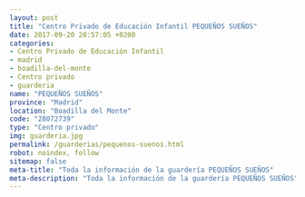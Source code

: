 ```yaml
---
layout: post
title: "Centro Privado de Educación Infantil PEQUEÑOS SUEÑOS"
date: 2017-09-20 20:57:05 +0200
categories:
- Centro Privado de Educación Infantil
- madrid
- boadilla-del-monte
- Centro privado
- guarderia
name: "PEQUEÑOS SUEÑOS"
province: "Madrid"
location: "Boadilla del Monte"
code: "28072739"
type: "Centro privado"
img: guarderia.jpg
permalink: /guarderias/pequenos-suenos.html
robot: noindex, follow
sitemap: false
meta-title: "Toda la información de la guardería PEQUEÑOS SUEÑOS"
meta-description: "Toda la información de la guardería PEQUEÑOS SUEÑOS"
---
```

